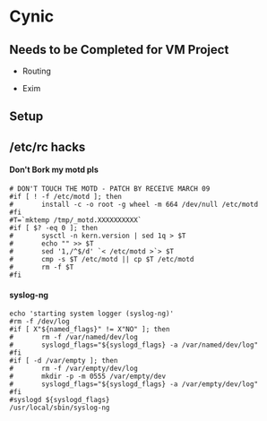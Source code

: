 # Cynic

## Needs to be Completed for VM Project


*  Routing

*  Exim


## Setup

## /etc/rc hacks

#### Don't Bork my motd pls


	# DON'T TOUCH THE MOTD - PATCH BY RECEIVE MARCH 09
	#if [ ! -f /etc/motd ]; then
	#       install -c -o root -g wheel -m 664 /dev/null /etc/motd
	#fi
	#T=`mktemp /tmp/_motd.XXXXXXXXXX`
	#if [ $? -eq 0 ]; then
	#       sysctl -n kern.version | sed 1q > $T
	#       echo "" >> $T
	#       sed '1,/^$/d' `< /etc/motd >`> $T
	#       cmp -s $T /etc/motd || cp $T /etc/motd
	#       rm -f $T
	#fi

#### syslog-ng


	echo 'starting system logger (syslog-ng)'
	#rm -f /dev/log
	#if [ X"${named_flags}" != X"NO" ]; then
	#       rm -f /var/named/dev/log
	#       syslogd_flags="${syslogd_flags} -a /var/named/dev/log"
	#fi
	#if [ -d /var/empty ]; then
	#       rm -f /var/empty/dev/log
	#       mkdir -p -m 0555 /var/empty/dev
	#       syslogd_flags="${syslogd_flags} -a /var/empty/dev/log"
	#fi
	#syslogd ${syslogd_flags}
	/usr/local/sbin/syslog-ng
